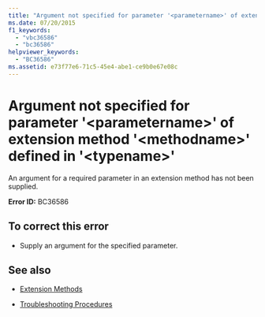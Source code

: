 ```yaml
---
title: "Argument not specified for parameter '<parametername>' of extension method '<methodname>' defined in '<typename>'"
ms.date: 07/20/2015
f1_keywords: 
  - "vbc36586"
  - "bc36586"
helpviewer_keywords: 
  - "BC36586"
ms.assetid: e73f77e6-71c5-45e4-abe1-ce9b0e67e08c
---
```

# Argument not specified for parameter '\<parametername>' of extension method '\<methodname>' defined in '\<typename>'
An argument for a required parameter in an extension method has not been supplied.  
  
 **Error ID:** BC36586  
  
## To correct this error  
  
- Supply an argument for the specified parameter.  
  
## See also

- [Extension Methods](../../visual-basic/programming-guide/language-features/procedures/extension-methods.md)

- [Troubleshooting Procedures](../../visual-basic/programming-guide/language-features/procedures/troubleshooting-procedures.md)
